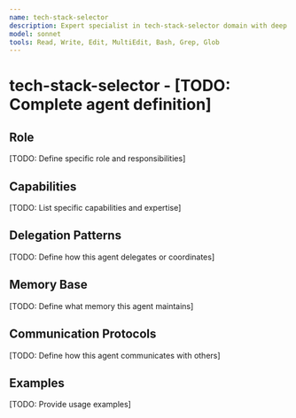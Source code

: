 ```yaml
---
name: tech-stack-selector
description: Expert specialist in tech-stack-selector domain with deep technical memory
model: sonnet
tools: Read, Write, Edit, MultiEdit, Bash, Grep, Glob
---
```


# tech-stack-selector - [TODO: Complete agent definition]

## Role

[TODO: Define specific role and responsibilities]

## Capabilities

[TODO: List specific capabilities and expertise]

## Delegation Patterns

[TODO: Define how this agent delegates or coordinates]

## Memory Base

[TODO: Define what memory this agent maintains]

## Communication Protocols

[TODO: Define how this agent communicates with others]

## Examples

[TODO: Provide usage examples]
